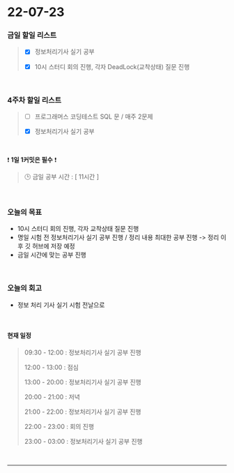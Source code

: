 # 22-07-23
 ### 금일 할일 리스트 

> - [x]  정보처리기사 실기 공부
>
> - [x]  10시 스터디 회의 진행, 각자 DeadLock(교착상태) 질문 진행

<br/>

### 4주차 할일 리스트  

> - [ ]  프로그래머스 코딩테스트 SQL 문 / 매주 2문제  
>
> - [x]  정보처리기사 실기 공부

<br/>

❗ **1일 1커밋은 필수** ❗
> 🕒 금일 공부 시간 :  [ 11시간 ]    
  
<br/>

### 오늘의 목표
- 10시 스터디 회의 진행, 각자 교착상태 질문 진행
- 명일 시험 전 정보처리기사 실기 공부 진행 / 정리 내용 최대한 공부 진행 -> 정리 이후 깃 허브에 저장 예정
- 금일 시간에 맞는 공부 진행

<br>

### 오늘의 회고
- 정보 처리 기사 실기 시험 전날으로 


<br>

#### 현재 일정  

> 09:30 - 12:00 : 정보처리기사 실기 공부 진행
>
> 12:00 - 13:00 : 점심
>
> 13:00 - 20:00 : 정보처리기사 실기 공부 진행
>
> 20:00 - 21:00 : 저녁
>
> 21:00 - 22:00 : 정보처리기사 실기 공부 진행
>
> 22:00 - 23:00 : 회의 진행
>
> 23:00 - 03:00 : 정보처리기사 실기 공부 진행

<br/>

------------  